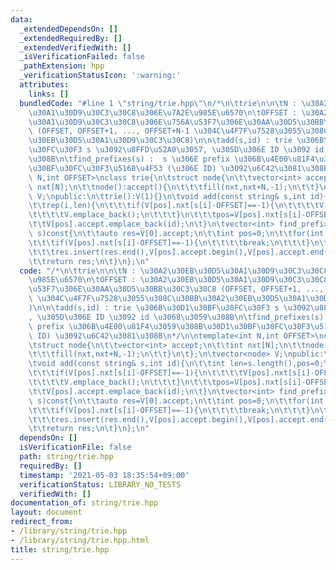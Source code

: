 ```yaml
---
data:
  _extendedDependsOn: []
  _extendedRequiredBy: []
  _extendedVerifiedWith: []
  _isVerificationFailed: false
  _pathExtension: hpp
  _verificationStatusIcon: ':warning:'
  attributes:
    links: []
  bundledCode: "#line 1 \"string/trie.hpp\"\n/*\n\ttrie\n\n\tN : \u30A2\u30EB\u30D5\
    \u30A1\u30D9\u30C3\u30C8\u306E\u7A2E\u985E\u6570\n\tOFFSET : \u30A2\u30EB\u30D5\
    \u30A1\u30D9\u30C3\u30C8\u306E\u756A\u53F7\u306E\u30AA\u30D5\u30BB\u30C3\u30C8\
    \ (OFFSET, OFFSET+1, ..., OFFSET+N-1 \u304C\u4F7F\u7528\u3055\u308C\u308B\u30A2\
    \u30EB\u30D5\u30A1\u30D9\u30C3\u30C8)\n\n\tadd(s,id) : trie \u306B\u30D1\u30BF\
    \u30FC\u30F3 s \u3092\u8FFD\u52A0\u3057, \u305D\u306E ID \u3092 id \u3068\u3059\
    \u308B\n\tfind_prefixes(s) :  s \u306E prefix \u306B\u4E00\u81F4\u3059\u308B\u30D1\
    \u30BF\u30FC\u30F3\u5168\u4F53 (\u306E ID) \u3092\u6C42\u3081\u308B\n*/\n\ntemplate<int\
    \ N,int OFFSET>\nclass trie{\n\tstruct node{\n\t\tvector<int> accept;\n\t\tint\
    \ nxt[N];\n\t\tnode():accept(){\n\t\t\tfill(nxt,nxt+N,-1);\n\t\t}\n\t};\n\tvector<node>\
    \ V;\npublic:\n\ttrie():V(1){}\n\tvoid add(const string& s,int id){\n\t\tint len=s.length(),pos=0;\n\
    \t\trep(i,len){\n\t\t\tif(V[pos].nxt[s[i]-OFFSET]==-1){\n\t\t\t\tV[pos].nxt[s[i]-OFFSET]=V.size();\n\
    \t\t\t\tV.emplace_back();\n\t\t\t}\n\t\t\tpos=V[pos].nxt[s[i]-OFFSET];\n\t\t}\n\
    \t\tV[pos].accept.emplace_back(id);\n\t}\n\tvector<int> find_prefixes(const char*\
    \ s)const{\n\t\tauto res=V[0].accept;\n\t\tint pos=0;\n\t\tfor(int i=0;s[i];i++){\n\
    \t\t\tif(V[pos].nxt[s[i]-OFFSET]==-1){\n\t\t\t\tbreak;\n\t\t\t}\n\t\t\tpos=V[pos].nxt[s[i]-OFFSET];\n\
    \t\t\tres.insert(res.end(),V[pos].accept.begin(),V[pos].accept.end());\n\t\t}\n\
    \t\treturn res;\n\t}\n};\n"
  code: "/*\n\ttrie\n\n\tN : \u30A2\u30EB\u30D5\u30A1\u30D9\u30C3\u30C8\u306E\u7A2E\
    \u985E\u6570\n\tOFFSET : \u30A2\u30EB\u30D5\u30A1\u30D9\u30C3\u30C8\u306E\u756A\
    \u53F7\u306E\u30AA\u30D5\u30BB\u30C3\u30C8 (OFFSET, OFFSET+1, ..., OFFSET+N-1\
    \ \u304C\u4F7F\u7528\u3055\u308C\u308B\u30A2\u30EB\u30D5\u30A1\u30D9\u30C3\u30C8\
    )\n\n\tadd(s,id) : trie \u306B\u30D1\u30BF\u30FC\u30F3 s \u3092\u8FFD\u52A0\u3057\
    , \u305D\u306E ID \u3092 id \u3068\u3059\u308B\n\tfind_prefixes(s) :  s \u306E\
    \ prefix \u306B\u4E00\u81F4\u3059\u308B\u30D1\u30BF\u30FC\u30F3\u5168\u4F53 (\u306E\
    \ ID) \u3092\u6C42\u3081\u308B\n*/\n\ntemplate<int N,int OFFSET>\nclass trie{\n\
    \tstruct node{\n\t\tvector<int> accept;\n\t\tint nxt[N];\n\t\tnode():accept(){\n\
    \t\t\tfill(nxt,nxt+N,-1);\n\t\t}\n\t};\n\tvector<node> V;\npublic:\n\ttrie():V(1){}\n\
    \tvoid add(const string& s,int id){\n\t\tint len=s.length(),pos=0;\n\t\trep(i,len){\n\
    \t\t\tif(V[pos].nxt[s[i]-OFFSET]==-1){\n\t\t\t\tV[pos].nxt[s[i]-OFFSET]=V.size();\n\
    \t\t\t\tV.emplace_back();\n\t\t\t}\n\t\t\tpos=V[pos].nxt[s[i]-OFFSET];\n\t\t}\n\
    \t\tV[pos].accept.emplace_back(id);\n\t}\n\tvector<int> find_prefixes(const char*\
    \ s)const{\n\t\tauto res=V[0].accept;\n\t\tint pos=0;\n\t\tfor(int i=0;s[i];i++){\n\
    \t\t\tif(V[pos].nxt[s[i]-OFFSET]==-1){\n\t\t\t\tbreak;\n\t\t\t}\n\t\t\tpos=V[pos].nxt[s[i]-OFFSET];\n\
    \t\t\tres.insert(res.end(),V[pos].accept.begin(),V[pos].accept.end());\n\t\t}\n\
    \t\treturn res;\n\t}\n};\n"
  dependsOn: []
  isVerificationFile: false
  path: string/trie.hpp
  requiredBy: []
  timestamp: '2021-05-03 18:35:54+09:00'
  verificationStatus: LIBRARY_NO_TESTS
  verifiedWith: []
documentation_of: string/trie.hpp
layout: document
redirect_from:
- /library/string/trie.hpp
- /library/string/trie.hpp.html
title: string/trie.hpp
---
```

